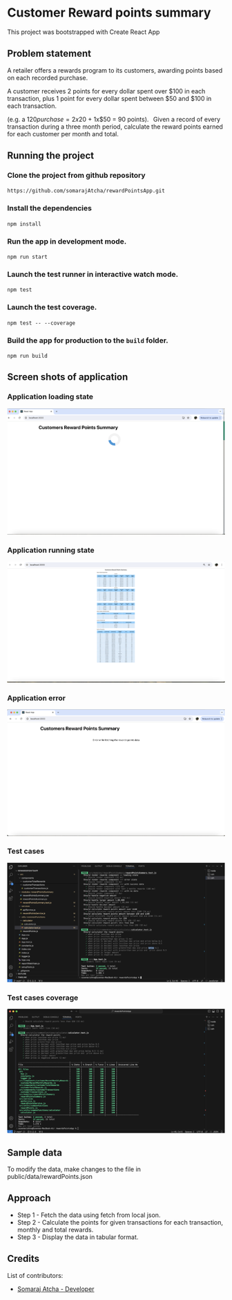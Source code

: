 # Customer Reward points summary

This project was bootstrapped with Create React App

## Problem statement

A retailer offers a rewards program to its customers, awarding points based on each recorded purchase.  

A customer receives 2 points for every dollar spent over $100 in each transaction, plus 1 point for every dollar spent between $50 and $100 in each transaction. 

(e.g. a $120 purchase = 2x$20 + 1x$50 = 90 points). 
  
Given a record of every transaction during a three month period, calculate the reward points earned for each customer per month and total. 

## Running the project

### Clone the project from github repository

`https://github.com/somarajAtcha/rewardPointsApp.git`

### Install the dependencies

`npm install`

### Run the app in development mode.

`npm run start`

### Launch the test runner in interactive watch mode.

`npm test`

### Launch the test coverage.

`npm test -- --coverage`

### Build the app for production to the `build` folder.

`npm run build`

## Screen shots of application

### Application loading state

![alt text](loading.png)

### Application running state

![alt text](applicationUp.png)

### Application error

![alt text](error.png)

### Test cases

![alt text](testcases.png)

### Test cases coverage

![alt text](testcases_coverage.png)

## Sample data

To modify the data, make changes to the file in public/data/rewardPoints.json

## Approach

- Step 1 - Fetch the data using fetch from local json.
- Step 2 - Calculate the points for given transactions for each transaction, monthly and total rewards.
- Step 3 - Display the data in tabular format.


## Credits
List of contributors:
- [Somaraj Atcha - Developer](somarajvarma309@gmail.com)